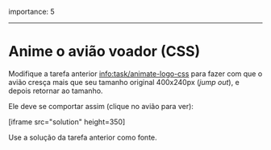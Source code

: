 importance: 5

---

# Anime o avião voador (CSS)

Modifique a tarefa anterior <info:task/animate-logo-css> para fazer com que o avião cresça mais que seu tamanho original 400x240px (*jump out*), e depois retornar ao tamanho.

Ele deve se comportar assim (clique no avião para ver):

[iframe src="solution" height=350]

Use a solução da tarefa anterior como fonte.
